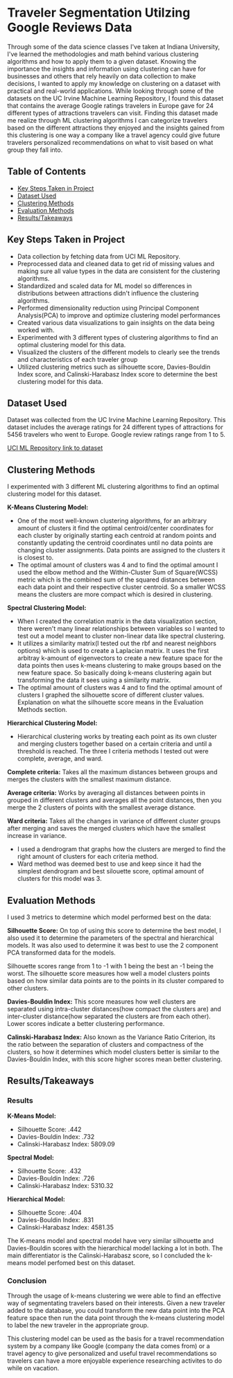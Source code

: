 # Traveler Segmentation Utilzing Google Reviews Data
Through some of the data science classes I've taken at Indiana University, I've learned the methodologies and math behind various clustering algorithms and how to apply them to a given dataset. Knowing the importance the insights and information using clustering can have for businesses and others that rely heavily on data collection to make decisions, I wanted to apply my knowledge on clustering on a dataset with practical and real-world applications. While looking through some of the datasets on the UC Irvine Machine Learning Repository, I found this dataset that contains the average Google ratings travelers in Europe gave for 24 different types of attractions travelers can visit. Finding this dataset made me realize through ML clustering algorithms I can categorize travelers based on the different attractions they enjoyed and the insights gained from this clustering is one way a company like a travel agency could give future travelers personalized recommendations on what to visit based on what group they fall into.

## Table of Contents
- [Key Steps Taken in Project](#Key-Steps-Taken-in-Project)
- [Dataset Used](#Dataset-Used)
- [Clustering Methods](#Clustering-Methods)
- [Evaluation Methods](#Evaluation-Methods)
- [Results/Takeaways](#Results/Takeaways)

## Key Steps Taken in Project
- Data collection by fetching data from UCI ML Repository.
- Preprocessed data and cleaned data to get rid of missing values and making sure all value types in the data are consistent for the clustering algorithms.
- Standardized and scaled data for ML model so differences in distributions between attractions didn't influence the clustering algorithms.
- Performed dimensionality reduction using Principal Component Analysis(PCA) to improve and optimize clustering model performances
- Created various data visualizations to gain insights on the data being worked with.
- Experimented with 3 different types of clustering algorithms to find an optimal clustering model for this data.
- Visualized the clusters of the different models to clearly see the trends and characteristics of each traveler group
- Utilized clustering metrics such as silhouette score, Davies-Bouldin Index score, and Calinski-Harabasz Index score to determine the best clustering model for this data.

## Dataset Used
Dataset was collected from the UC Irvine Machine Learning Repository. This dataset includes the average ratings for 24 different types of attractions for 5456 travelers who went to Europe. Google review ratings range from 1 to 5.

 [UCI ML Repository link to dataset](https://archive.ics.uci.edu/dataset/485/tarvel+review+ratings)


## Clustering Methods
I experimented with 3 different ML clustering algorithms to find an optimal clustering model for this dataset.

**K-Means Clustering Model:**
- One of the most well-known clustering algorithms, for an arbitrary amount of clusters it find the optimal centroid/center coordinates for each cluster by originally starting each centroid at random points and constantly updating the centroid coordinates until no data points are changing cluster assignments. Data points are assigned to the clusters it is closest to.
- The optimal amount of clusters was 4 and to find the optimal amount I used the elbow method and the Within-Cluster Sum of Square(WCSS) metric which is the combined sum of the squared distances between each data point and their respective cluster centroid. So a smaller WCSS means the clusters are more compact which is desired in clustering.

**Spectral Clustering Model:**
- When I created the correlation matrix in the data visualization section, there weren't many linear relationships between variables so I wanted to test out a model meant to cluster non-linear data like spectral clustering.
- It utilizes a similarity matrix(I tested out the rbf and nearest neighbors options) which is used to create a Laplacian matrix. It uses the first arbitray k-amount of eigenvectors to create a new feature space for the data points then uses k-means clustering to make groups based on the new feature space. So basically doing k-means clustering again but transforming the data it sees using a similarity matrix.
- The optimal amount of clusters was 4 and to find the optimal amount of clusters I graphed the silhouette score of different cluster values. Explanation on what the silhouette score means in the Evaluation Methods section.

**Hierarchical Clustering Model:**
- Hierarchical clustering works by treating each point as its own cluster and merging clusters together based on a certain criteria and until a threshold is reached. The three I criteria methods I tested out were complete, average, and ward.
 
 **Complete criteria:** Takes all the maximum distances between groups and merges the clusters with the smallest maximum distance.

 **Average criteria:** Works by averaging all distances between points in grouped in different clusters and averages all the point distances, then you merge the 2 clusters of points with the smallest average distance. 

 **Ward criteria:** Takes all the changes in variance of different cluster groups after merging and saves the merged clusters which have the smallest increase in variance.

- I used a dendrogram that graphs how the clusters are merged to find the right amount of clusters for each criteria method.
- Ward method was deemed best to use and keep since it had the simplest dendrogram and best silouette score, optimal amount of clusters for this model was 3.

## Evaluation Methods
I used 3 metrics to determine which model performed best on the data:

**Silhouette Score:**
On top of using this score to determine the best model, I also used it to determine the parameters of the spectral and hierarchical models. It was also used to determine it was best to use the 2 component PCA transformed data for the models.

Silhouette scores range from 1 to -1 with 1 being the best an -1 being the worst. The silhouette score measures how well a model clusters points based on how similar data points are to the points in its cluster compared to other clusters.

**Davies-Bouldin Index:**
This score measures how well clusters are separated using intra-cluster distances(how compact the clusters are) and inter-cluster distance(how separated the clusters are from each other). Lower scores indicate a better clustering performance.

**Calinski-Harabasz Index:**
Also known as the Variance Ratio Criterion, its the ratio between the separation of clusters and compactness of the clusters, so how it determines which model clusters better is similar to the Davies-Bouldin Index, with this score higher scores mean better clustering.

## Results/Takeaways
### Results
**K-Means Model:**
- Silhouette Score: .442
- Davies-Bouldin Index: .732
- Calinski-Harabasz Index: 5809.09

**Spectral Model:**
- Silhouette Score: .432
- Davies-Bouldin Index: .726
- Calinski-Harabasz Index: 5310.32

**Hierarchical Model:**
- Silhouette Score: .404
- Davies-Bouldin Index: .831
- Calinski-Harabasz Index: 4581.35

The K-means model and spectral model have very similar silhouette and Davies-Bouldin scores with the hierarchical model lacking a lot in both. The main differentiator is the Calinski-Harabasz score, so I concluded the k-means model perfomed best on this dataset.
### Conclusion

Through the usage of k-means clustering we were able to find an effective way of segmentating travelers based on their interests. Given a new traveler added to the database, you could transform the new data point into the PCA feature space then run the data point through the k-means clustering model to label the new traveler in the appropriate group. 

This clustering model can be used as the basis for a travel recommendation system by a company like Google (company the data comes from) or a travel agency to give personalized and useful travel recommendations so travelers can have a more enjoyable experience researching activites to do while on vacation.

